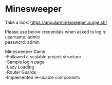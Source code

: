 # Minesweeper

Take a look: https://angularminesweeper.surge.sh/  

Please use below credentials when asked to login:  
username: admin  
password: admin 


Minesweeper Game  
-Followed a scalable project structure  
-Sample login page  
-Lazy Loading  
-Router Guards  
-Implemented re-usable components  
 
